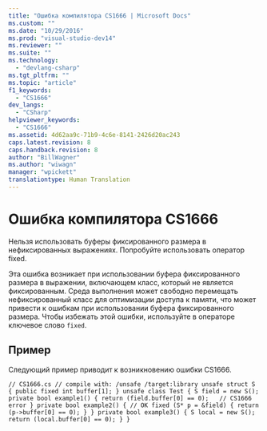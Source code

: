 ```yaml
---
title: "Ошибка компилятора CS1666 | Microsoft Docs"
ms.custom: ""
ms.date: "10/29/2016"
ms.prod: "visual-studio-dev14"
ms.reviewer: ""
ms.suite: ""
ms.technology: 
  - "devlang-csharp"
ms.tgt_pltfrm: ""
ms.topic: "article"
f1_keywords: 
  - "CS1666"
dev_langs: 
  - "CSharp"
helpviewer_keywords: 
  - "CS1666"
ms.assetid: 4d62aa9c-71b9-4c6e-8141-2426d20ac243
caps.latest.revision: 8
caps.handback.revision: 8
author: "BillWagner"
ms.author: "wiwagn"
manager: "wpickett"
translationtype: Human Translation
---
```

# Ошибка компилятора CS1666
Нельзя использовать буферы фиксированного размера в нефиксированных выражениях. Попробуйте использовать оператор fixed.  
  
 Эта ошибка возникает при использовании буфера фиксированного размера в выражении, включающем класс, который не является фиксированным. Среда выполнения может свободно перемещать нефиксированный класс для оптимизации доступа к памяти, что может привести к ошибкам при использовании буфера фиксированного размера. Чтобы избежать этой ошибки, используйте в операторе ключевое слово `fixed`.  
  
## Пример  
 Следующий пример приводит к возникновению ошибки CS1666.  
  
```  
// CS1666.cs // compile with: /unsafe /target:library unsafe struct S { public fixed int buffer[1]; } unsafe class Test { S field = new S(); private bool example1() { return (field.buffer[0] == 0);   // CS1666 error } private bool example2() { // OK fixed (S* p = &field) { return (p->buffer[0] == 0); } } private bool example3() { S local = new S(); return (local.buffer[0] == 0); } }  
```